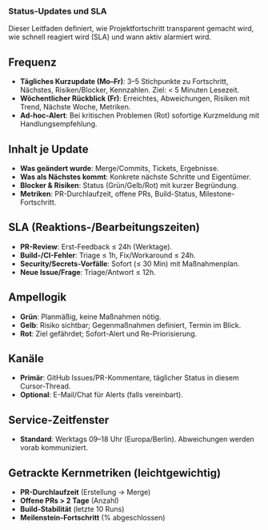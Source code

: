 ### Status-Updates und SLA

Dieser Leitfaden definiert, wie Projektfortschritt transparent gemacht wird, wie schnell reagiert wird (SLA) und wann aktiv alarmiert wird.

## Frequenz
- **Tägliches Kurzupdate (Mo–Fr)**: 3–5 Stichpunkte zu Fortschritt, Nächstes, Risiken/Blocker, Kennzahlen. Ziel: < 5 Minuten Lesezeit.
- **Wöchentlicher Rückblick (Fr)**: Erreichtes, Abweichungen, Risiken mit Trend, Nächste Woche, Metriken.
- **Ad-hoc-Alert**: Bei kritischen Problemen (Rot) sofortige Kurzmeldung mit Handlungsempfehlung.

## Inhalt je Update
- **Was geändert wurde**: Merge/Commits, Tickets, Ergebnisse.
- **Was als Nächstes kommt**: Konkrete nächste Schritte und Eigentümer.
- **Blocker & Risiken**: Status (Grün/Gelb/Rot) mit kurzer Begründung.
- **Metriken**: PR-Durchlaufzeit, offene PRs, Build-Status, Milestone-Fortschritt.

## SLA (Reaktions-/Bearbeitungszeiten)
- **PR-Review**: Erst-Feedback ≤ 24h (Werktage).
- **Build-/CI-Fehler**: Triage ≤ 1h, Fix/Workaround ≤ 24h.
- **Security/Secrets-Vorfälle**: Sofort (≤ 30 Min) mit Maßnahmenplan.
- **Neue Issue/Frage**: Triage/Antwort ≤ 12h.

## Ampellogik
- **Grün**: Planmäßig, keine Maßnahmen nötig.
- **Gelb**: Risiko sichtbar; Gegenmaßnahmen definiert, Termin im Blick.
- **Rot**: Ziel gefährdet; Sofort-Alert und Re-Priorisierung.

## Kanäle
- **Primär**: GitHub Issues/PR-Kommentare, täglicher Status in diesem Cursor-Thread.
- **Optional**: E-Mail/Chat für Alerts (falls vereinbart).

## Service-Zeitfenster
- **Standard**: Werktags 09–18 Uhr (Europa/Berlin). Abweichungen werden vorab kommuniziert.

## Getrackte Kernmetriken (leichtgewichtig)
- **PR-Durchlaufzeit** (Erstellung → Merge)
- **Offene PRs > 2 Tage** (Anzahl)
- **Build-Stabilität** (letzte 10 Runs)
- **Meilenstein-Fortschritt** (% abgeschlossen)
